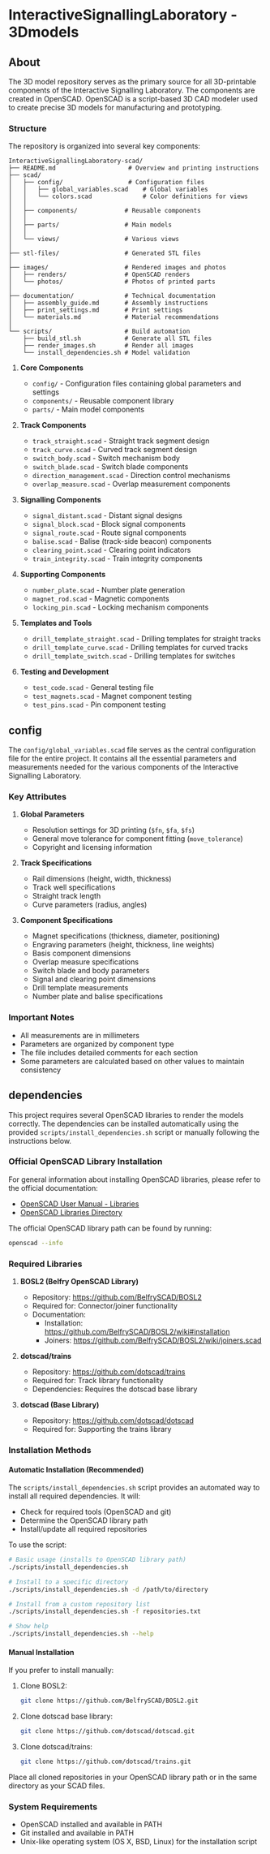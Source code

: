 # InteractiveSignallingLaboratory - 3Dmodels

## About

The 3D model repository serves as the primary source for all 3D-printable components of the Interactive Signalling Laboratory. The components are created in OpenSCAD. OpenSCAD is a script-based 3D CAD modeler used to create precise 3D models for manufacturing and prototyping.

### Structure

The repository is organized into several key components:

```
InteractiveSignallingLaboratory-scad/
├── README.md                    # Overview and printing instructions
├── scad/
│   ├── config/                  # Configuration files
│   │   ├── global_variables.scad    # Global variables
│   │   └── colors.scad              # Color definitions for views
│   │
│   ├── components/             # Reusable components
│   │
│   ├── parts/                  # Main models
│   │
│   └── views/                  # Various views
│
├── stl-files/                  # Generated STL files
│
├── images/                     # Rendered images and photos
│   ├── renders/                # OpenSCAD renders
│   └── photos/                 # Photos of printed parts
│
├── documentation/              # Technical documentation
│   ├── assembly_guide.md       # Assembly instructions
│   ├── print_settings.md       # Print settings
│   └── materials.md            # Material recommendations
│
└── scripts/                    # Build automation
    ├── build_stl.sh            # Generate all STL files
    ├── render_images.sh        # Render all images
    └── install_dependencies.sh # Model validation
```

1. **Core Components**
   - `config/` - Configuration files containing global parameters and settings
   - `components/` - Reusable component library
   - `parts/` - Main model components

2. **Track Components**
   - `track_straight.scad` - Straight track segment design
   - `track_curve.scad` - Curved track segment design
   - `switch_body.scad` - Switch mechanism body
   - `switch_blade.scad` - Switch blade components
   - `direction_management.scad` - Direction control mechanisms
   - `overlap_measure.scad` - Overlap measurement components

3. **Signalling Components**
   - `signal_distant.scad` - Distant signal designs
   - `signal_block.scad` - Block signal components
   - `signal_route.scad` - Route signal components
   - `balise.scad` - Balise (track-side beacon) components
   - `clearing_point.scad` - Clearing point indicators
   - `train_integrity.scad` - Train integrity components

4. **Supporting Components**
   - `number_plate.scad` - Number plate generation
   - `magnet_rod.scad` - Magnetic components
   - `locking_pin.scad` - Locking mechanism components

5. **Templates and Tools**
   - `drill_template_straight.scad` - Drilling templates for straight tracks
   - `drill_template_curve.scad` - Drilling templates for curved tracks
   - `drill_template_switch.scad` - Drilling templates for switches

6. **Testing and Development**
   - `test_code.scad` - General testing file
   - `test_magnets.scad` - Magnet component testing
   - `test_pins.scad` - Pin component testing

## config

The `config/global_variables.scad` file serves as the central configuration file for the entire project. It contains all the essential parameters and measurements needed for the various components of the Interactive Signalling Laboratory.

### Key Attributes

1. **Global Parameters**
   - Resolution settings for 3D printing (`$fn`, `$fa`, `$fs`)
   - General move tolerance for component fitting (`move_tolerance`)
   - Copyright and licensing information

2. **Track Specifications**
   - Rail dimensions (height, width, thickness)
   - Track well specifications
   - Straight track length
   - Curve parameters (radius, angles)

3. **Component Specifications**
   - Magnet specifications (thickness, diameter, positioning)
   - Engraving parameters (height, thickness, line weights)
   - Basis component dimensions
   - Overlap measure specifications
   - Switch blade and body parameters
   - Signal and clearing point dimensions
   - Drill template measurements
   - Number plate and balise specifications

### Important Notes

- All measurements are in millimeters
- Parameters are organized by component type
- The file includes detailed comments for each section
- Some parameters are calculated based on other values to maintain consistency

## dependencies

This project requires several OpenSCAD libraries to render the models correctly. The dependencies can be installed automatically using the provided `scripts/install_dependencies.sh` script or manually following the instructions below.

### Official OpenSCAD Library Installation

For general information about installing OpenSCAD libraries, please refer to the official documentation:
- [OpenSCAD User Manual - Libraries](https://en.wikibooks.org/wiki/OpenSCAD_User_Manual/Libraries)
- [OpenSCAD Libraries Directory](https://openscad.org/libraries.html)

The official OpenSCAD library path can be found by running:
```bash
openscad --info
```

### Required Libraries

1. **BOSL2 (Belfry OpenSCAD Library)**
   - Repository: https://github.com/BelfrySCAD/BOSL2
   - Required for: Connector/joiner functionality
   - Documentation: 
     - Installation: https://github.com/BelfrySCAD/BOSL2/wiki#installation
     - Joiners: https://github.com/BelfrySCAD/BOSL2/wiki/joiners.scad

2. **dotscad/trains**
   - Repository: https://github.com/dotscad/trains
   - Required for: Track library functionality
   - Dependencies: Requires the dotscad base library

3. **dotscad (Base Library)**
   - Repository: https://github.com/dotscad/dotscad
   - Required for: Supporting the trains library

### Installation Methods

#### Automatic Installation (Recommended)

The `scripts/install_dependencies.sh` script provides an automated way to install all required dependencies. It will:
- Check for required tools (OpenSCAD and git)
- Determine the OpenSCAD library path
- Install/update all required repositories

To use the script:
```bash
# Basic usage (installs to OpenSCAD library path)
./scripts/install_dependencies.sh

# Install to a specific directory
./scripts/install_dependencies.sh -d /path/to/directory

# Install from a custom repository list
./scripts/install_dependencies.sh -f repositories.txt

# Show help
./scripts/install_dependencies.sh --help
```

#### Manual Installation

If you prefer to install manually:

1. Clone BOSL2:
   ```bash
   git clone https://github.com/BelfrySCAD/BOSL2.git
   ```

2. Clone dotscad base library:
   ```bash
   git clone https://github.com/dotscad/dotscad.git
   ```

3. Clone dotscad/trains:
   ```bash
   git clone https://github.com/dotscad/trains.git
   ```

Place all cloned repositories in your OpenSCAD library path or in the same directory as your SCAD files.

### System Requirements

- OpenSCAD installed and available in PATH
- Git installed and available in PATH
- Unix-like operating system (OS X, BSD, Linux) for the installation script
